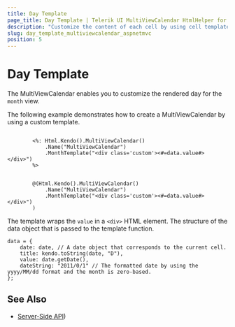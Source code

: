 ```yaml
---
title: Day Template
page_title: Day Template | Telerik UI MultiViewCalendar HtmlHelper for ASP.NET MVC
description: "Customize the content of each cell by using cell templates when working with the Telerik UI MultiViewCalendar HtmlHelper for ASP.NET MVC."
slug: day_template_multiviewcalendar_aspnetmvc
position: 5
---
```


# Day Template

The MultiViewCalendar enables you to customize the rendered day for the `month` view.

The following example demonstrates how to create a MultiViewCalendar by using a custom template.

```ASPX

        <%: Html.Kendo().MultiViewCalendar()
            .Name("MultiViewCalendar")
            .MonthTemplate("<div class='custom'><#=data.value#></div>")
        %>
```
```Razor

        @(Html.Kendo().MultiViewCalendar()
            .Name("MultiViewCalendar")
            .MonthTemplate("<div class='custom'><#=data.value#></div>")
        )
```

The template wraps the `value` in a `<div>` HTML element. The structure of the data object that is passed to the template function.

    data = {
        date: date, // A date object that corresponds to the current cell.
        title: kendo.toString(date, "D"),
        value: date.getDate(),
        dateString: "2011/0/1" // The formatted date by using the yyyy/MM/dd format and the month is zero-based.
    };

## See Also

* [Server-Side API](/api/multiviewcalendar))
